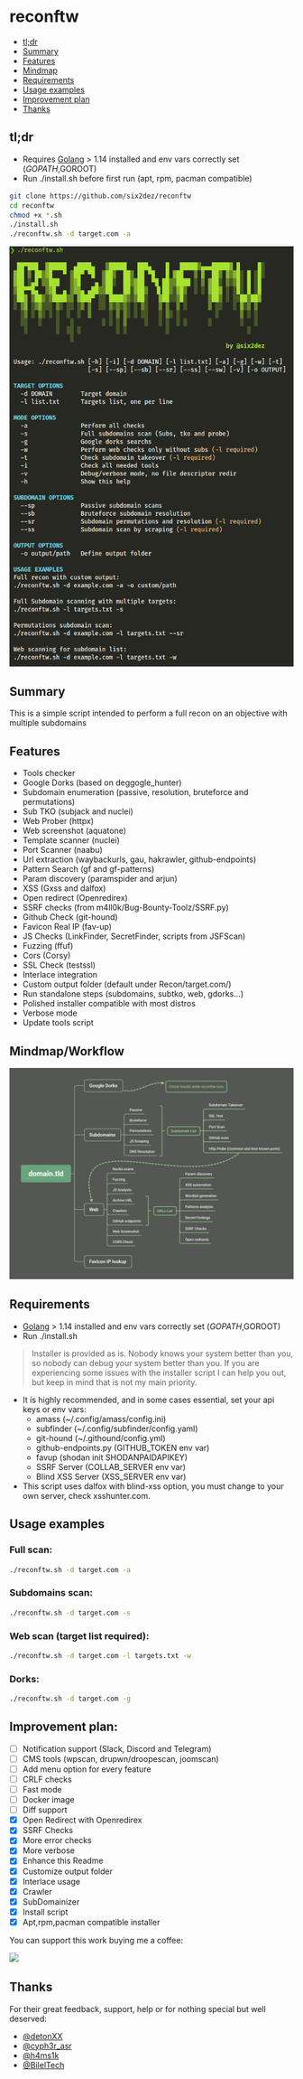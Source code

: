 # reconftw

-   [tl;dr](#tldr)
-   [Summary](#summary)
-   [Features](#features)
-   [Mindmap](#mindmapworkflow)
-   [Requirements](#requirements)
-   [Usage examples](#usage-examples)
-   [Improvement plan](#improvement-plan)
-   [Thanks](#thanks)

## tl;dr

- Requires [Golang](https://golang.org/dl/) > 1.14 installed and env vars correctly set ($GOPATH,$GOROOT)
- Run ./install.sh before first run (apt, rpm, pacman compatible)

```bash
git clone https://github.com/six2dez/reconftw
cd reconftw
chmod +x *.sh
./install.sh
./reconftw.sh -d target.com -a
```
![Help](help.png)

## Summary

This is a simple script intended to perform a full recon on an objective with multiple subdomains

## Features

- Tools checker
- Google Dorks (based on deggogle_hunter)
- Subdomain enumeration (passive, resolution, bruteforce and permutations)
- Sub TKO (subjack and nuclei)
- Web Prober (httpx)
- Web screenshot (aquatone)
- Template scanner (nuclei)
- Port Scanner (naabu)
- Url extraction (waybackurls, gau, hakrawler, github-endpoints)
- Pattern Search (gf and gf-patterns)
- Param discovery (paramspider and arjun)
- XSS (Gxss and dalfox)
- Open redirect (Openredirex)
- SSRF checks (from m4ll0k/Bug-Bounty-Toolz/SSRF.py)
- Github Check (git-hound)
- Favicon Real IP (fav-up)
- JS Checks (LinkFinder, SecretFinder, scripts from JSFScan)
- Fuzzing (ffuf)
- Cors (Corsy)
- SSL Check (testssl)
- Interlace integration
- Custom output folder (default under Recon/target.com/)
- Run standalone steps (subdomains, subtko, web, gdorks...)
- Polished installer compatible with most distros
- Verbose mode
- Update tools script

## Mindmap/Workflow

![Mindmap](mindmap.png)

## Requirements

- [Golang](https://golang.org/dl/) > 1.14 installed and env vars correctly set ($GOPATH,$GOROOT)
- Run ./install.sh
> Installer is provided as is. Nobody knows your system better than you, so nobody can debug your system better than you. If you are experiencing some issues with the installer script I can help you out, but keep in mind that is not my main priority.
- It is highly recommended, and in some cases essential, set your api keys or env vars:
  - amass (~/.config/amass/config.ini)
  - subfinder (~/.config/subfinder/config.yaml)
  - git-hound (~/.githound/config.yml)
  - github-endpoints.py (GITHUB_TOKEN env var)
  - favup (shodan init SHODANPAIDAPIKEY)
  - SSRF Server (COLLAB_SERVER env var) 
  - Blind XSS Server (XSS_SERVER env var) 
- This script uses dalfox with blind-xss option, you must change to your own server, check xsshunter.com.

## Usage examples

### Full scan:
```bash
./reconftw.sh -d target.com -a
```

### Subdomains scan:
```bash
./reconftw.sh -d target.com -s
```

### Web scan (target list required):
```bash
./reconftw.sh -d target.com -l targets.txt -w
```

### Dorks:
```bash
./reconftw.sh -d target.com -g
```

## Improvement plan:

- [ ] Notification support (Slack, Discord and Telegram)
- [ ] CMS tools (wpscan, drupwn/droopescan, joomscan)
- [ ] Add menu option for every feature
- [ ] CRLF checks
- [ ] Fast mode
- [ ] Docker image
- [ ] Diff support
- [X] Open Redirect with Openredirex
- [X] SSRF Checks
- [X] More error checks
- [X] More verbose
- [X] Enhance this Readme
- [X] Customize output folder
- [X] Interlace usage
- [X] Crawler
- [X] SubDomainizer
- [X] Install script
- [X] Apt,rpm,pacman compatible installer

You can support this work buying me a coffee:

[<img src="https://cdn.buymeacoffee.com/buttons/v2/default-green.png">](https://www.buymeacoffee.com/six2dez)

## Thanks
For their great feedback, support, help or for nothing special but well deserved:
- [@detonXX](https://twitter.com/detonXX)
- [@cyph3r_asr](https://twitter.com/cyph3r_asr)
- [@h4ms1k](https://twitter.com/h4ms1k)
- [@BilelTech](https://twitter.com/BilelEljaamii)


